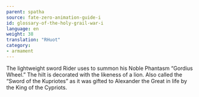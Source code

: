 ```yaml
---
parent: spatha
source: fate-zero-animation-guide-i
id: glossary-of-the-holy-grail-war-i
language: en
weight: 38
translation: "RHuot"
category:
- armament
---
```


The lightweight sword Rider uses to summon his Noble Phantasm “Gordius Wheel.” The hilt is decorated with the likeness of a lion. Also called the “Sword of the Kupriotes” as it was gifted to Alexander the Great in life by the King of the Cypriots.

